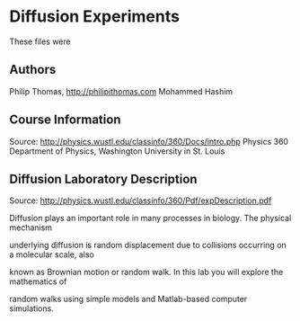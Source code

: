 # Diffusion Experiments
These files were

## Authors

Philip Thomas, http://philipithomas.com
Mohammed Hashim

## Course Information
Source: http://physics.wustl.edu/classinfo/360/Docs/intro.php
Physics 360
Department of Physics, Washington University in St. Louis

## Diffusion Laboratory Description

Source: http://physics.wustl.edu/classinfo/360/Pdf/expDescription.pdf

Diffusion plays an important role in many processes in biology.  The physical mechanism 

underlying diffusion is random displacement due to collisions occurring on a molecular scale, also 

known as Brownian motion or random walk.  In this lab you will explore the mathematics of 

random walks using simple models and Matlab-based computer simulations.
